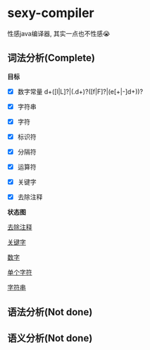 # sexy-compiler

性感java编译器, 其实一点也不性感😭



## 词法分析(Complete)

**目标**

- [x] 数字常量    d+([l|L]?|(.d+)?([f|F]?|(e[+|-]d+))?


- [x] 字符串        
- [x] 字符
- [x] 标识符
- [x] 分隔符
- [x] 运算符
- [x] 关键字
- [x] 去除注释

**状态图**

[去除注释](resource/erase_annotation.png)

[关键字](resource/keyword.png)

[数字](resource/number.png)

[单个字符](resource/char.png)

[字符串](resource/string.png)

## 语法分析(Not done)



## 语义分析(Not done)

